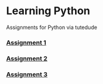 # Learning Python
Assignments for Python via tutedude

### [Assignment 1](Assignment1)

### [Assignment 2](Assignment2)

### [Assignment 3](Assignment3)